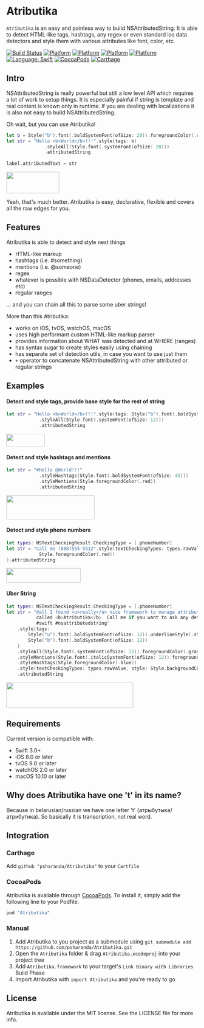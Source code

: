 # Atributika
`Atributika` is an easy and painless way to build NSAttributedString. It is able to detect HTML-like tags, hashtags, any regex or even standard ios data detectors and style them with various attributes like font, color, etc. 

[![Build Status](https://travis-ci.org/oarrabi/SwiftRichString.svg?branch=master)](https://travis-ci.org/psharanda/Atributika)
[![Platform](https://img.shields.io/badge/platform-ios-lightgrey.svg)](https://travis-ci.org/psharanda/Atributika)
[![Platform](https://img.shields.io/badge/platform-tvos-lightgrey.svg)](https://travis-ci.org/psharanda/Atributika)
[![Platform](https://img.shields.io/badge/platform-watchos-lightgrey.svg)](https://travis-ci.org/psharanda/Atributika)
[![Platform](https://img.shields.io/badge/platform-macos-lightgrey.svg)](https://travis-ci.org/psharanda/Atributika)
[![Language: Swift](https://img.shields.io/badge/language-swift-orange.svg)](https://travis-ci.org/psharanda/Atributika)
[![CocoaPods](https://img.shields.io/cocoapods/v/SwiftRichString.svg)](https://cocoapods.org/pods/Atributika)
[![Carthage](https://img.shields.io/badge/Carthage-compatible-4BC51D.svg?style=flat)](https://github.com/Carthage/Carthage)

## Intro
NSAttributedString is really powerful but still a low level API which requires a lot of work to setup things. It is especially painful if string is template and real content is known only in runtime. If you are dealing with localizations it is also not easy to build NSAttributedString. 

Oh wait, but you can use Atributika!

```swift
let b = Style("b").font(.boldSystemFont(ofSize: 20)).foregroundColor(.red)
let str = "Hello <b>World</b>!!!".style(tags: b)
              .styleAll(Style.font(.systemFont(ofSize: 20)))
              .attributedString
        
label.attributedText = str
```

<img src="https://raw.githubusercontent.com/psharanda/Atributika/master/README/main.png" alt="" width="139" height="56" />

Yeah, that's much better. Atributika is easy, declarative, flexible and covers all the raw edges for you.

## Features
Atributika is able to detect and style next things
+ HTML-like markup
+ hashtags (i.e. #something)
+ mentions (i.e. @someone)
+ regex
+ whatever is possible with NSDataDetector (phones, emails, addresses etc)
+ regular ranges

... and you can chain all this to parse some uber strings!

More than this Atributika:
+ works on iOS, tvOS, watchOS, macOS
+ uses high performant custom HTML-like markup parser
+ provides information about WHAT was detected and at WHERE (ranges)
+ has syntax sugar to create styles easily using chaining
+ has separate set of detection utils, in case you want to use just them
+ `+` operator to concatenate NSAttributedString with other attributed or regular strings

## Examples

#### Detect and style tags, provide base style for the rest of string

```swift
let str = "Hello <b>World</b>!!!".style(tags: Style("b").font(.boldSystemFont(ofSize: 15)))
            .styleAll(Style.font(.systemFont(ofSize: 12)))
            .attributedString
```

<img src="https://raw.githubusercontent.com/psharanda/Atributika/master/README/test1.png" alt="" width="101" height="33" />

#### Detect and style hashtags and mentions

```swift
let str = "#Hello @World!!!"
            .styleHashtags(Style.font(.boldSystemFont(ofSize: 45)))
            .styleMentions(Style.foregroundColor(.red))
            .attributedString
```

<img src="https://raw.githubusercontent.com/psharanda/Atributika/master/README/test2.png" alt="" width="232" height="63" />

#### Detect and style phone numbers

```swift
let types: NSTextCheckingResult.CheckingType = [.phoneNumber]
let str = "Call me (888)555-5512".style(textCheckingTypes: types.rawValue, style:
            Style.foregroundColor(.red))
).attributedString
```

<img src="https://raw.githubusercontent.com/psharanda/Atributika/master/README/test3.png" alt="" width="196" height="38" />

#### Uber String

```swift
let types: NSTextCheckingResult.CheckingType = [.phoneNumber]
let str = "@all I found <u>really</u> nice framework to manage attributed strings. It is
           called <b>Atributika</b>. Call me if you want to ask any details (123)456-7890
           #swift #nsattributedstring"
    .style(tags:
        Style("u").font(.boldSystemFont(ofSize: 12)).underlineStyle(.styleSingle),
        Style("b").font(.boldSystemFont(ofSize: 12))
    )
    .styleAll(Style.font(.systemFont(ofSize: 12)).foregroundColor(.gray))
    .styleMentions(Style.font(.italicSystemFont(ofSize: 12)).foregroundColor(.black))
    .styleHashtags(Style.foregroundColor(.blue))
    .style(textCheckingTypes: types.rawValue, style: Style.backgroundColor(.yellow))
    .attributedString
```    

<img src="https://raw.githubusercontent.com/psharanda/Atributika/master/README/test4.png" alt="" width="334" height="67" />

## Requirements

Current version is compatible with:

* Swift 3.0+
* iOS 8.0 or later
* tvOS 9.0 or later
* watchOS 2.0 or later
* macOS 10.10 or later

## Why does Atributika have one 't' in its name?
Because in belarusian/russian we have one letter 't' (атрыбутыка/атрибутика). So basically it is transcription, not real word.

## Integration

### Carthage

Add `github "psharanda/Atributika"` to your `Cartfile`

### CocoaPods
Atributika is available through [CocoaPods](http://cocoapods.org). To install
it, simply add the following line to your Podfile:

```ruby
pod "Atributika"
```

### Manual
1. Add Atributika to you project as a submodule using `git submodule add https://github.com/psharanda/Atributika.git`
2. Open the `Atributika` folder & drag `Atributika.xcodeproj` into your project tree
3. Add `Atributika.framework` to your target's `Link Binary with Libraries` Build Phase
4. Import Atributika with `import Atributika` and you're ready to go

## License

Atributika is available under the MIT license. See the LICENSE file for more info.
